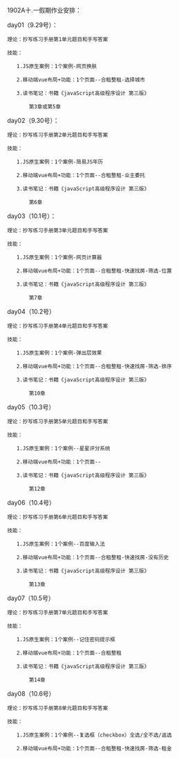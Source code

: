 1902A十.一假期作业安排：

day01（9.29号）：

    理论：抄写练习手册第1单元题目和手写答案

    技能：

       1.JS原生案例：1个案例-网页换肤

       2.移动端vue布局+功能：1个页面--合租整租-选择城市

       3.读书笔记：书籍《javaScript高级程序设计 第三版》
           
           第3章或第5章

day02（9.30号）：

    理论：抄写练习手册第2单元题目和手写答案

    技能：

       1.JS原生案例：1个案例-简易JS年历

       2.移动端vue布局+功能：1个页面--合租整租-业主委托

       3.读书笔记：书籍《javaScript高级程序设计 第三版》
           
           第6章

day03（10.1号）：

    理论：抄写练习手册第3单元题目和手写答案

    技能：

       1.JS原生案例：1个案例-网页计算器

       2.移动端vue布局+功能：1个页面--合租整租-快速找房-筛选-位置

       3.读书笔记：书籍《javaScript高级程序设计 第三版》
           
           第7章

day04（10.2号）

    理论：抄写练习手册第4单元题目和手写答案

    技能：

       1.JS原生案例：1个案例-弹出层效果

       2.移动端vue布局+功能：1个页面--合租整租-快速找房-筛选-排序

       3.读书笔记：书籍《javaScript高级程序设计 第三版》
           
           第10章

day05（10.3号）

    理论：抄写练习手册第5单元题目和手写答案

    技能：

       1.JS原生案例：1个案例--星星评分系统

       2.移动端vue布局+功能：1个页面--

       3.读书笔记：书籍《javaScript高级程序设计 第三版》
           
           第12章

day06（10.4号）

    理论：抄写练习手册第6单元题目和手写答案

    技能：

       1.JS原生案例：1个案例--百度输入法

       2.移动端vue布局+功能：1个页面--合租整租-快速找房-没有历史

       3.读书笔记：书籍《javaScript高级程序设计 第三版》
           
           第13章

day07（10.5号）

    理论：抄写练习手册第7单元题目和手写答案

    技能：

       1.JS原生案例：1个案例--记住密码提示框

       2.移动端vue布局+功能：1个页面--合租整租

       3.读书笔记：书籍《javaScript高级程序设计 第三版》
           
           第14章

day08（10.6号）

    理论：抄写练习手册第8单元题目和手写答案

    技能：

       1.JS原生案例：1个案例--复选框（checkbox）全选/全不选/返选

       2.移动端vue布局+功能：1个页面--合租整租-快速找房-筛选-租金

      